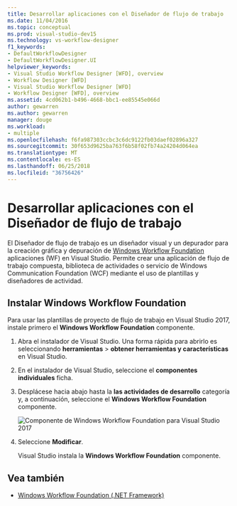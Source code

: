 ```yaml
---
title: Desarrollar aplicaciones con el Diseñador de flujo de trabajo
ms.date: 11/04/2016
ms.topic: conceptual
ms.prod: visual-studio-dev15
ms.technology: vs-workflow-designer
f1_keywords:
- DefaultWorkflowDesigner
- DefaultWorkflowDesigner.UI
helpviewer_keywords:
- Visual Studio Workflow Designer [WFD], overview
- Workflow Designer [WFD]
- Visual Studio Workflow Designer [WFD]
- Workflow Designer [WFD], overview
ms.assetid: 4cd062b1-b496-4668-bbc1-ee85545e066d
author: gewarren
ms.author: gewarren
manager: douge
ms.workload:
- multiple
ms.openlocfilehash: f6fa987303ccbc3c6dc9122fb03daef02896a327
ms.sourcegitcommit: 30f653d9625ba763f6b58f02fb74a24204d064ea
ms.translationtype: MT
ms.contentlocale: es-ES
ms.lasthandoff: 06/25/2018
ms.locfileid: "36756426"
---
```

# <a name="develop-apps-with-the-workflow-designer"></a>Desarrollar aplicaciones con el Diseñador de flujo de trabajo

El Diseñador de flujo de trabajo es un diseñador visual y un depurador para la creación gráfica y depuración de [Windows Workflow Foundation](/dotnet/framework/windows-workflow-foundation/index) aplicaciones (WF) en Visual Studio. Permite crear una aplicación de flujo de trabajo compuesta, biblioteca de actividades o servicio de Windows Communication Foundation (WCF) mediante el uso de plantillas y diseñadores de actividad.

## <a name="install-windows-workflow-foundation"></a>Instalar Windows Workflow Foundation

Para usar las plantillas de proyecto de flujo de trabajo en Visual Studio 2017, instale primero el **Windows Workflow Foundation** componente.

1. Abra el instalador de Visual Studio. Una forma rápida para abrirlo es seleccionando **herramientas** > **obtener herramientas y características** en Visual Studio.

1. En el instalador de Visual Studio, seleccione el **componentes individuales** ficha.

1. Desplácese hacia abajo hasta la **las actividades de desarrollo** categoría y, a continuación, seleccione el **Windows Workflow Foundation** componente.

   ![Componente de Windows Workflow Foundation para Visual Studio 2017](media/windows-workflow-foundation-component.png)

1. Seleccione **Modificar**.

   Visual Studio instala la **Windows Workflow Foundation** componente.

## <a name="see-also"></a>Vea también

- [Windows Workflow Foundation (.NET Framework)](/dotnet/framework/windows-workflow-foundation/index)